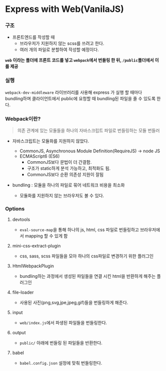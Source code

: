 # Express with Web(VanilaJS)

### 구조

* 프론트엔드를 작성할 때
    - 브라우저가 지원하지 않는 scss를 쓰려고 한다.
    - 여러 개의 파일로 분할하여 작성할 예정이다.

**`web` 이라는 폴더에 프론트 코드를 넣고 `webpack`에서 번들링 한 뒤, `/public`폴더에서 이를 제공**


### 실행

`webpack-dev-middleware` 라이브러리를 사용해 express 가 실행 할 때마다 bundling하며 클라이언트에서 public에 요청할 때 bundling된 파일을 줄 수 있도록 한다.


### Webpack이란?

> 의존 관계에 있는 모듈들을 하나의 자바스크립트 파일로 번들링하는 모듈 번들러

* 자바스크립트는 모듈화를 지원하지 않았다.
    - CommonJS, Asynchronous Module Definition(RequireJS) -> node JS
    - ECMAScript6 (ES6)
        * CommonJS보다 문법이 더 간결함.
        * 구조가 static하게 분석 가능하고, 최적화도 됨.
        * CommonJS보다 순환 의존성 지원이 잘됨

* bundling : 모듈을 하나의 파일로 묶어 네트워크 비용을 최소화
    - 모듈화를 지원하지 않는 브라우저도 볼 수 있다.


### Options

1. devtools
    * `eval-source-map`을 통해 하나의 js, html, css 파일로 번들링하고 브라우저에서 mapping 할 수 있게 함

2. mini-css-extract-plugin
    * css, sass, scss 파일들을 모아 하나의 css파일로 변경하기 위한 플러그인

3. HtmlWebpackPlugin
    * bundling하는 과정에서 생성된 파일들을 연결 시킨 html을 반환하게 해주는 플러그인

4. file-loader
    * 사용된 사진(png,svg,jpe,jpeg,gif)들을 번들링하게 해준다.

5. input
    * `web/index.js`에서 파생된 파일들을 번들링한다.

6. output
    * `public/` 아래에 번들링 된 파일들을 반환한다.

7. babel
    * `babel.config.json` 설정에 맞춰 번들링한다.

